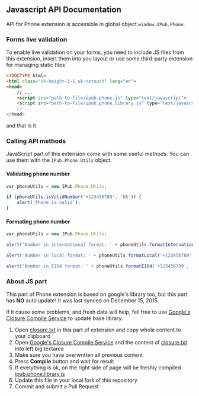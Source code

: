 ## Javascript API Documentation

API for Phone extension is accessible in global object `window.IPub.Phone`.

### Forms live validation

To enable live validation on your forms, you need to include JS files from this extension, insert them into you layout or use some third-party extension for managing static files

```html
<!DOCTYPE html>
<html class="uk-height-1-1 uk-notouch" lang="en">
<head>
    // ...
    <script src="path-to-file/ipub.phone.js" type="text/javascript">
    <script src="path-to-file/ipub.phone.library.js" type="text/javascript">
    // ...
</head>
```

and that is it.

### Calling API methods

JavaScript part of this extension come with some useful methods. You can use them with the `IPub.Phone.Utils` object.

#### Validating phone number

```js
var phoneUtils = new IPub.Phone.Utils;

if (phoneUtils.isValidNumber('+123456789', 'US')) {
    alert('Phone is valid');
}
```

#### Formating phone number

```js
var phoneUtils = new IPub.Phone.Utils;

alert('Number in international format: ' + phoneUtils.formatInternational('+123456789', 'US'));

alert('Number in local format: ' + phoneUtils.formatLocal('+123456789', 'US'));

alert('Number in E164 format: ' + phoneUtils.formatE164('+123456789', 'US'));
```

### About JS part

This part of Phone extension is based on google's library too, but this part has **NO** auto update! It was last synced on December 15, 2015.

If it cause some problems, and fresh data will help, fell free to use [Google's Closure Compile Service](http://closure-compiler.appspot.com/home) to update base library.

1. Open [closure.txt](https://github.com/iPublikuj/phone/blob/master/client-side/closure.txt) in this part of extension and copy whole content to your clipboard
2. Open [Google's Closure Compile Service](http://closure-compiler.appspot.com/home) and the content of [closure.txt](https://github.com/iPublikuj/phone/blob/master/client-side/closure.txt) into left big textarea
3. Make sure you have overwritten all previous content
4. Press **Compile** button and wait for result
5. If everything is ok, on the right side of page will be freshly compiled [ipub.phone.library.js](https://github.com/iPublikuj/phone/blob/master/client-side/js/ipub.phone.library.js)
6. Update this file in your local fork of this repository
7. Commit and submit a Pull Request
